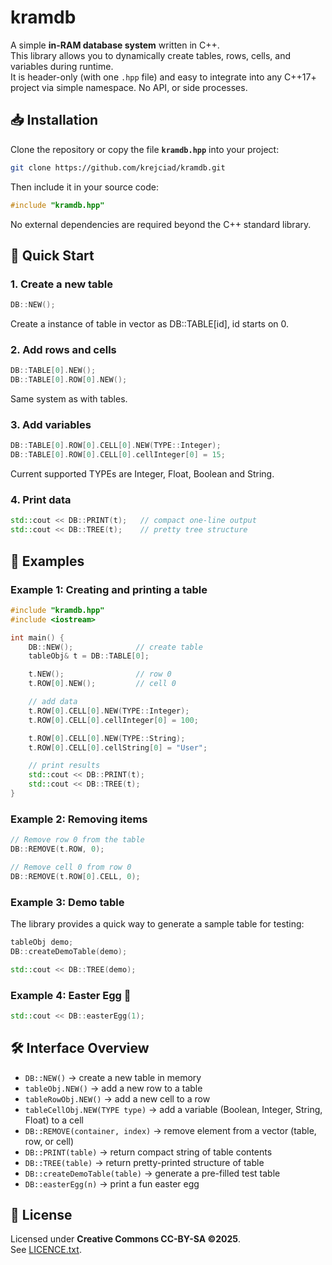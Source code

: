 # kramdb

A simple **in-RAM database system** written in C++.  
This library allows you to dynamically create tables, rows, cells, and variables during runtime.  
It is header-only (with one `.hpp` file) and easy to integrate into any C++17+ project via simple namespace. No API, or side processes.  

## 📥 Installation

Clone the repository or copy the file **`kramdb.hpp`** into your project:  

```bash
git clone https://github.com/krejciad/kramdb.git
```

Then include it in your source code:

```cpp
#include "kramdb.hpp"
```

No external dependencies are required beyond the C++ standard library.  

## 🚀 Quick Start

### 1. Create a new table
```cpp
DB::NEW();
```

Create a instance of table in vector as DB::TABLE[id], id starts on 0.

### 2. Add rows and cells
```cpp
DB::TABLE[0].NEW();
DB::TABLE[0].ROW[0].NEW();
```

Same system as with tables.

### 3. Add variables
```cpp
DB::TABLE[0].ROW[0].CELL[0].NEW(TYPE::Integer);
DB::TABLE[0].ROW[0].CELL[0].cellInteger[0] = 15;
```

Current supported TYPEs are Integer, Float, Boolean and String.

### 4. Print data
```cpp
std::cout << DB::PRINT(t);   // compact one-line output
std::cout << DB::TREE(t);    // pretty tree structure
```

## 📌 Examples

### Example 1: Creating and printing a table
```cpp
#include "kramdb.hpp"
#include <iostream>

int main() {
    DB::NEW();              // create table
    tableObj& t = DB::TABLE[0];

    t.NEW();                // row 0
    t.ROW[0].NEW();         // cell 0

    // add data
    t.ROW[0].CELL[0].NEW(TYPE::Integer);
    t.ROW[0].CELL[0].cellInteger[0] = 100;

    t.ROW[0].CELL[0].NEW(TYPE::String);
    t.ROW[0].CELL[0].cellString[0] = "User";

    // print results
    std::cout << DB::PRINT(t);
    std::cout << DB::TREE(t);
}
```

### Example 2: Removing items
```cpp
// Remove row 0 from the table
DB::REMOVE(t.ROW, 0);

// Remove cell 0 from row 0
DB::REMOVE(t.ROW[0].CELL, 0);
```

### Example 3: Demo table
The library provides a quick way to generate a sample table for testing:

```cpp
tableObj demo;
DB::createDemoTable(demo);

std::cout << DB::TREE(demo);
```

### Example 4: Easter Egg 🎉
```cpp
std::cout << DB::easterEgg(1);
```

## 🛠 Interface Overview

- `DB::NEW()` → create a new table in memory  
- `tableObj.NEW()` → add a new row to a table  
- `tableRowObj.NEW()` → add a new cell to a row  
- `tableCellObj.NEW(TYPE type)` → add a variable (Boolean, Integer, String, Float) to a cell  
- `DB::REMOVE(container, index)` → remove element from a vector (table, row, or cell)  
- `DB::PRINT(table)` → return compact string of table contents  
- `DB::TREE(table)` → return pretty-printed structure of table  
- `DB::createDemoTable(table)` → generate a pre-filled test table  
- `DB::easterEgg(n)` → print a fun easter egg  

## 📄 License
Licensed under **Creative Commons CC-BY-SA ©2025**.  
See [LICENCE.txt](LICENCE.txt).  
